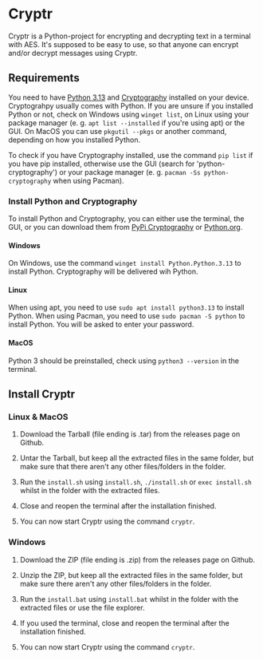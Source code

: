 # Cryptr

Cryptr is a Python-project for encrypting and decrypting text in a terminal with AES. It's supposed to be easy to use, so that anyone can encrypt and/or decrypt messages using Cryptr.

## Requirements

You need to have [Python 3.13](https://www.python.org/downloads/) and [Cryptography](https://pypi.org/project/cryptography/) installed on your device.
Cryptograhpy usually comes with Python.
If you are unsure if you installed Python or not, check on Windows using `winget list`, on Linux using your package manager (e. g. `apt list --installed` if you're using apt) or the GUI.
On MacOS you can use `pkgutil --pkgs` or another command, depending on how you installed Python.

To check if you have Cryptography installed, use the command `pip list` if you have pip installed, otherwise use the GUI (search for 'python-cryptography') or your package manager (e. g. `pacman -Ss python-cryptography` when using Pacman).

### Install Python and Cryptography

To install Python and Cryptography, you can either use the terminal, the GUI, or you can download them from [PyPi Cryptography](https://pypi.org/project/cryptography/) or [Python.org](https://python.org/downloads/).

#### Windows

On Windows, use the command `winget install Python.Python.3.13` to install Python.
Cryptography will be delivered wih Python.

#### Linux

When using apt, you need to use `sudo apt install python3.13` to install Python.
When using Pacman, you need to use `sudo pacman -S python` to install Python.
You will be asked to enter your password.

#### MacOS

Python 3 should be preinstalled, check using `python3 --version` in the terminal.

## Install Cryptr

### Linux & MacOS

1. Download the Tarball (file ending is .tar) from the releases page on Github.

2. Untar the Tarball, but keep all the extracted files in the same folder, but make sure that there aren't any other files/folders in the folder.

3. Run the `install.sh` using `install.sh`, `./install.sh` or `exec install.sh` whilst in the folder with the extracted files.

4. Close and reopen the terminal after the installation finished.

5. You can now start Cryptr using the command `cryptr`.

### Windows

1. Download the ZIP (file ending is .zip) from the releases page on Github.

2. Unzip the ZIP, but keep all the extracted files in the same folder, but make sure there aren't any other files/folders in the folder.

3. Run the `install.bat` using `install.bat` whilst in the folder with the extracted files or use the file explorer.

4. If you used the terminal, close and reopen the terminal after the installation finished.

5. You can now start Cryptr using the command `cryptr`.
